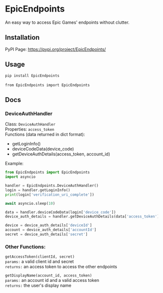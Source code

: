 # EpicEndpoints
An easy way to access Epic Games' endpoints without clutter.

## Installation
PyPI Page: https://pypi.org/project/EpicEndpoints/

## Usage
`pip install EpicEndpoints` <br>
<br>
`from EpicEndpoints import EpicEndpoints`

## Docs

### DeviceAuthHandler
Class: `DeviceAuthHandler` <br>
Properties: `access_token`<br>
Functions (data returned in dict format):<br>
- getLoginInfo()<br>
- deviceCodeData(device_code)<br>
- getDeviceAuthDetails(access_token, account_id)<br>

Example:
```python
from EpicEndpoints import EpicEndpoints
import asyncio

handler = EpicEndpoints.DeviceAuthHandler()
login = handler.getLoginInfo()
print(login['verification_uri_complete'])

await asyncio.sleep(10)

data = handler.deviceCodeData(login['device_code'])
device_auth_details = handler.getDeviceAuthDetails(data['access_token'],data['account_id'])

device = device_auth_details['deviceId']
account = device_auth_details['accountId']
secret = device_auth_details['secret']
```

### Other Functions: <br>
`getAccessToken(clientId, secret)`<br>
`params:` a valid client id and secret<br>
`returns:` an access token to access the other endpoints<br>

`getDisplayName(account_id, access_token)`<br>
`params:` an account id and a valid access token<br>
`returns:` the user's display name<br>
